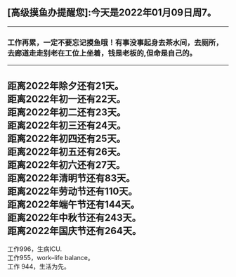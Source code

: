 ## [高级摸鱼办提醒您]:今天是2022年01月09日周7。
---
### 工作再累，一定不要忘记摸鱼哦！有事没事起身去茶水间，去厕所，去廊道走走别老在工位上坐着，钱是老板的,但命是自己的。
---
距离2022年除夕还有21天。  
距离2022年初一还有22天。  
距离2022年初二还有23天。  
距离2022年初三还有24天。  
距离2022年初四还有25天。  
距离2022年初五还有26天。  
距离2022年初六还有27天。  
距离2022年清明节还有83天。  
距离2022年劳动节还有110天。  
距离2022年端午节还有144天。  
距离2022年中秋节还有243天。  
距离2022年国庆节还有264天。  
---
工作996，生病ICU.  
工作955，work–life balance。  
工作 944，生活为先。